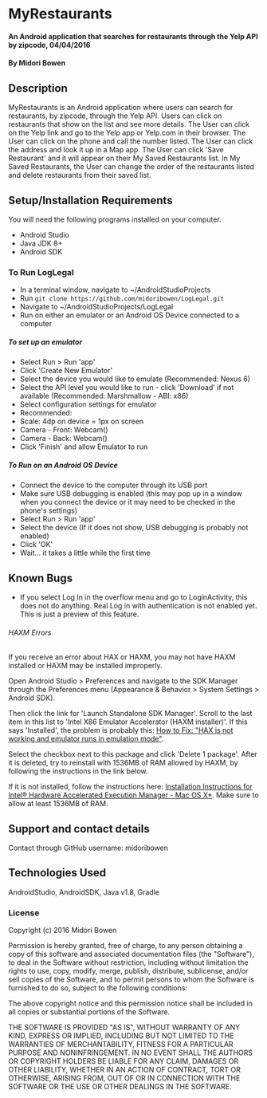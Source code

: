 # MyRestaurants

#### An Android application that searches for restaurants through the Yelp API by zipcode, 04/04/2016

#### By Midori Bowen

## Description

MyRestaurants is an Android application where users can search for restaurants, by zipcode, through the Yelp API. Users can click on restaurants that show on the list and see more details. The User can click on the Yelp link and go to the Yelp app or Yelp.com in their browser. The User can click on the phone and call the number listed. The User can click the address and look it up in a Map app.
The User can click 'Save Restaurant' and it will appear on their My Saved Restaurants list. In My Saved Restaurants, the User can change the order of the restaurants listed and delete restaurants from their saved list.

## Setup/Installation Requirements
You will need the following programs installed on your computer.
* Android Studio
* Java JDK 8+
* Android SDK

### To Run LogLegal
* In a terminal window, navigate to ~/AndroidStudioProjects
* Run `git clone https://github.com/midoribowen/LogLegal.git`
* Navigate to ~/AndroidStudioProjects/LogLegal
* Run on either an emulator or an Android OS Device connected to a computer

##### To set up an emulator
* Select Run > Run 'app'
* Click 'Create New Emulator'
* Select the device you would like to emulate (Recommended: Nexus 6)
* Select the API level you would like to run - click 'Download' if not available (Recommended: Marshmallow - ABI: x86)
* Select configuration settings for emulator
 * Recommended:
 * Scale: 4dp on device = 1px on screen
 * Camera - Front: Webcam()
 * Camera - Back: Webcam()
* Click 'Finish' and allow Emulator to run

##### To Run on an Android OS Device
* Connect the device to the computer through its USB port
* Make sure USB debugging is enabled (this may pop up in a window when you connect the device or it may need to be checked in the phone's settings)
* Select Run > Run 'app'
* Select the device (If it does not show, USB debugging is probably not enabled)
* Click 'OK'
* Wait... it takes a little while the first time

## Known Bugs

* If you select Log In in the overflow menu and go to LoginActivity, this does not do anything. Real Log in with authentication is not enabled yet. This is just a preview of this feature.

###### HAXM Errors

If you receive an error about HAX or HAXM, you may not have HAXM installed or HAXM may be installed improperly.

Open Android Studio > Preferences and navigate to the SDK Manager through the Preferences menu (Appearance & Behavior > System Settings > Android SDK).

 Then click the link for 'Launch Standalone SDK Manager'. Scroll to the last item in this list to 'Intel X86 Emulator Accelerator (HAXM installer)'. If this says 'Installed', the problem is probably this: [How to Fix: "HAX is not working and emulator runs in emulation mode"](http://stackoverflow.com/questions/21031903/how-to-fix-hax-is-not-working-and-emulator-runs-in-emulation-mode).

 Select the checkbox next to this package and click 'Delete 1 package'. After it is deleted, try to reinstall with 1536MB of RAM allowed by HAXM, by following the instructions in the link below.

 If it is not installed, follow the instructions here: [Installation Instructions for Intel® Hardware Accelerated Execution Manager - Mac OS X*](https://software.intel.com/en-us/android/articles/installation-instructions-for-intel-hardware-accelerated-execution-manager-mac-os-x). Make sure to allow at least 1536MB of RAM.

## Support and contact details

Contact through GitHub username: midoribowen

## Technologies Used

AndroidStudio, AndroidSDK, Java v1.8, Gradle

### License
Copyright (c) 2016 Midori Bowen

Permission is hereby granted, free of charge, to any person obtaining a copy of this software and associated documentation files (the "Software"), to deal in the Software without restriction, including without limitation the rights to use, copy, modify, merge, publish, distribute, sublicense, and/or sell copies of the Software, and to permit persons to whom the Software is furnished to do so, subject to the following conditions:

The above copyright notice and this permission notice shall be included in all copies or substantial portions of the Software.

THE SOFTWARE IS PROVIDED "AS IS", WITHOUT WARRANTY OF ANY KIND, EXPRESS OR IMPLIED, INCLUDING BUT NOT LIMITED TO THE WARRANTIES OF MERCHANTABILITY, FITNESS FOR A PARTICULAR PURPOSE AND NONINFRINGEMENT. IN NO EVENT SHALL THE AUTHORS OR COPYRIGHT HOLDERS BE LIABLE FOR ANY CLAIM, DAMAGES OR OTHER LIABILITY, WHETHER IN AN ACTION OF CONTRACT, TORT OR OTHERWISE, ARISING FROM, OUT OF OR IN CONNECTION WITH THE SOFTWARE OR THE USE OR OTHER DEALINGS IN THE SOFTWARE.
